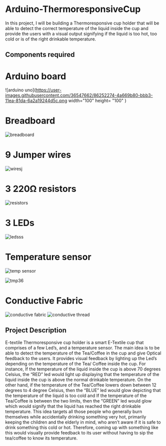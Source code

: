 # Arduino-ThermoresponsiveCup
In this project, I will be building a Thermoresponsive cup holder that will be able to detect the correct temperature of the liquid inside the cup and provide the users with a visual output signifying if the liquid is too hot, too cold or is of the right drinkable temperature. 
## Components required
# Arduino board
![arduino uno](https://user-images.githubusercontent.com/36547662/86252274-4a669b80-bbb3-11ea-81da-6a2a19244d5c.png width="100" height= "100" )
# Breadboard
![breadboard](https://user-images.githubusercontent.com/36547662/86253474-e349e680-bbb4-11ea-8a69-446dd88548d5.jpg)
# 9 Jumper wires
![wiresj](https://user-images.githubusercontent.com/36547662/86253570-02e10f00-bbb5-11ea-8c1e-25d0af3f5c21.jpg)
# 3 220Ω resistors
![resistors](https://user-images.githubusercontent.com/36547662/86254651-66b80780-bbb6-11ea-82e4-09840b91c713.png)

# 3 LEDs
![ledsss](https://user-images.githubusercontent.com/36547662/86252435-80a41b00-bbb3-11ea-87a6-e32779b4c735.jpg)

# Temperature sensor
![temp sensor](https://user-images.githubusercontent.com/36547662/86252057-ff4c8880-bbb2-11ea-98c1-2c21cd8046cc.jpg)

![tmp36](https://user-images.githubusercontent.com/36547662/86252626-bf39d580-bbb3-11ea-97bd-f4de3cec6cb9.jpg)

# Conductive Fabric
![conductive fabric](https://user-images.githubusercontent.com/36547662/86253987-869afb80-bbb5-11ea-988f-ac9ebe475733.jpg)
![conductive thread](https://user-images.githubusercontent.com/36547662/86254090-a6caba80-bbb5-11ea-8694-f8386512b137.jpg)


## Project Description 
 E-textile Thermoresponsive cup holder is a smart E-Textile cup that comprises of a few Led’s, and a temperature sensor. The main idea is to be able to detect the temperature of the Tea/Coffee in the cup and give Optical feedback to the users. It provides visual feedback by lighting up the Led’s depending on the temperature of the Tea/ Coffee inside the cup. For instance, If the temperature of the liquid inside the cup is above 70 degrees Celsius, the “RED” led would light up  displaying that the temperature of the liquid inside the cup is above the normal drinkable temperature. On the other hand, if the temperature of the Tea/Coffee lowers down between 12 degrees to 4 degree Celsius, then the “BLUE” led would glow depicting that the temperature of the liquid is too cold and If the temperature of the Tea/Coffee is between the two limits, then the “GREEN” led would glow which would signify that the liquid has reached the right drinkable temperature. This idea targets all those people who generally burn themselves while accidentally drinking something very hot, primarily keeping the children and the elderly in mind, who aren’t aware if it is safe to drink something this cold or hot. Therefore, coming up with something like this would visually provide feedback to its user without having to sip the tea/coffee to know its temperature.

